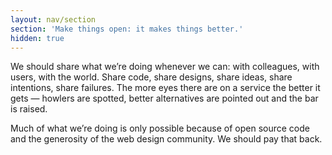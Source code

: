 ```yaml
---
layout: nav/section
section: 'Make things open: it makes things better.'
hidden: true
---
```


We should share what we’re doing whenever we can: with colleagues, with users, with the world. Share code, share designs, share ideas, share intentions, share failures. The more eyes there are on a service the better it gets — howlers are spotted, better alternatives are pointed out and the bar is raised.

Much of what we’re doing is only possible because of open source code and the generosity of the web design community. We should pay that back.
